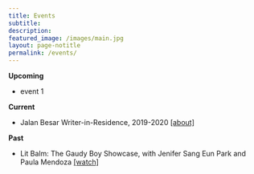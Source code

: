 ```yaml
---
title: Events
subtitle:
description:
featured_image: /images/main.jpg
layout: page-notitle
permalink: /events/
---
```

**Upcoming**
* event 1

**Current**
* Jalan Besar Writer-in-Residence, 2019-2020 [\[about\]](http://www.singlitstation.com/residency)

**Past**
* Lit Balm: The Gaudy Boy Showcase, with Jenifer Sang Eun Park and Paula Mendoza [\[watch\]](https://www.facebook.com/watch/?v=246145516392970)